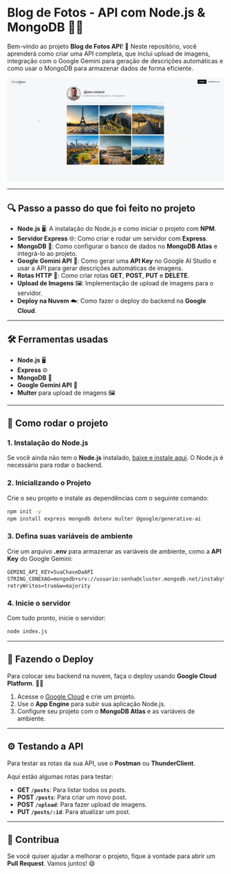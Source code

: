 # Blog de Fotos - API com Node.js & MongoDB 📸✨

Bem-vindo ao projeto **Blog de Fotos API**! 📸 Neste repositório, você aprenderá como criar uma API completa, que inclui upload de imagens, integração com o Google Gemini para geração de descrições automáticas e como usar o MongoDB para armazenar dados de forma eficiente.

<img src="/imagem/Projeto.png">

---

## 🔍 Passo a passo do que foi feito no projeto

- **Node.js** 🖥️: A instalação do Node.js e como iniciar o projeto com **NPM**.
- **Servidor Express** 🌐: Como criar e rodar um servidor com **Express**.
- **MongoDB** 💾: Como configurar o banco de dados no **MongoDB Atlas** e integrá-lo ao projeto.
- **Google Gemini API** 🔑: Como gerar uma **API Key** no Google AI Studio e usar a API para gerar descrições automáticas de imagens.
- **Rotas HTTP** 🔄: Como criar rotas **GET**, **POST**, **PUT** e **DELETE**.
- **Upload de Imagens** 🖼️: Implementação de upload de imagens para o servidor.
- **Deploy na Nuvem** ☁️: Como fazer o deploy do backend na **Google Cloud**.

---

## 🛠️ Ferramentas usadas

- **Node.js** 🖥️
- **Express** 🌐
- **MongoDB** 💾
- **Google Gemini API** 🔑
- **Multer** para upload de imagens 🖼️

---

## 🚀 Como rodar o projeto

### 1. Instalação do Node.js

Se você ainda não tem o **Node.js** instalado, [baixe e instale aqui](https://nodejs.org/). O Node.js é necessário para rodar o backend.

### 2. Inicializando o Projeto

Crie o seu projeto e instale as dependências com o seguinte comando:

```bash
npm init -y
npm install express mongodb dotenv multer @google/generative-ai
```

### 3. Defina suas variáveis de ambiente

Crie um arquivo **.env** para armazenar as variáveis de ambiente, como a **API Key** do Google Gemini:

```env
GEMINI_API_KEY=SuaChaveDaAPI
STRING_CONEXAO=mongodb+srv://usuario:senha@cluster.mongodb.net/instabytes?retryWrites=true&w=majority
```

### 4. Inicie o servidor

Com tudo pronto, inicie o servidor:

```bash
node index.js
```

---

## 🚀 Fazendo o Deploy

Para colocar seu backend na nuvem, faça o deploy usando **Google Cloud Platform**. 🚀✨

1. Acesse o [Google Cloud](https://cloud.google.com/) e crie um projeto.
2. Use o **App Engine** para subir sua aplicação Node.js.
3. Configure seu projeto com o **MongoDB Atlas** e as variáveis de ambiente.

---

## ⚙️ Testando a API

Para testar as rotas da sua API, use o **Postman** ou **ThunderClient**. 

Aqui estão algumas rotas para testar:

- **GET `/posts`**: Para listar todos os posts.
- **POST `/posts`**: Para criar um novo post.
- **POST `/upload`**: Para fazer upload de imagens.
- **PUT `/posts/:id`**: Para atualizar um post.

---

## 🤝 Contribua

Se você quiser ajudar a melhorar o projeto, fique à vontade para abrir um **Pull Request**. Vamos juntos! 😄
